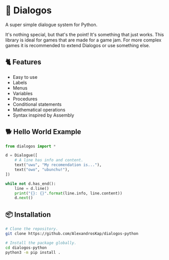 # 📝 Dialogos

A super simple dialogue system for Python.

It's nothing special, but that's the point! It's something that just works.
This library is ideal for games that are made for a game jam.
For more complex games it is recommended to extend Dialogos or use something else.

## 🐈 Features

- Easy to use
- Labels
- Menus
- Variables
- Procedures
- Conditional statements
- Mathematical operations
- Syntax inspired by Assembly

## 🐕 Hello World Example

```python
from dialogos import *

d = Dialogue([
    # A line has info and content.
    text("uwu", "My recomendation is..."),
    text("owo", "ubunchu!"),
])

while not d.has_end():
    line = d.line()
    print("{}: {}".format(line.info, line.content))
    d.next()
```

## 📦 Installation

```sh
# Clone the repository.
git clone https://github.com/AlexandrosKap/dialogos-python

# Install the package globally.
cd dialogos-python
python3 -m pip install .
```
